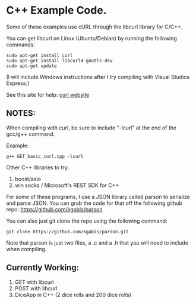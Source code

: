 C++ Example Code.
=================

Some of these examples use cURL through the libcurl library for C/C++.

You can get libcurl on Linux (Ubuntu/Debian) by running the following commands:

```
sudo apt-get install curl
sudo apt-get install libcurl4-gnutls-dev
sudo apt-get update
```

(I will include Windows instructions after I try compiling with Visual Studios Express.)

See this site for help:
[curl website](http://curl.haxx.se/docs/httpscripting.html)


NOTES:
-------------

When compiling with curl, be sure to include "-lcurl" at the end of the gcc/g++ command.

Example:
```
g++ GET_basic_curl.cpp -lcurl
```

Other  C++ libraries to try:

1. boost/asio
2. win socks / Microsoft's REST SDK for C++


For some of these programs, I use a JSON library called parson to serialize and parce JSON. 
You can grab the code for that off the following github repo: https://github.com/kgabis/parson

You can also just git clone the repo using the following command:

```
git clone https://github.com/kgabis/parson.git
```

Note that parson is just two files, a .c and a .h that you will need to include when compiling.


Currently Working:
----------------------------

1. GET with libcurl
2. POST with libcurl
3. DiceApp in C++ (2 dice rolls and 200 dice rolls)
